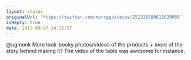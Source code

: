 ```yaml
---
layout: status
originalUrl: 'https://twitter.com/marcgg/status/251328580611629056'
isReply: true
date: 2012-09-27 14:32:57
---
```


@ugmonk More look-booky photos/videos of the products + more of the story behind making it? The video of the table was awesome for instance.
